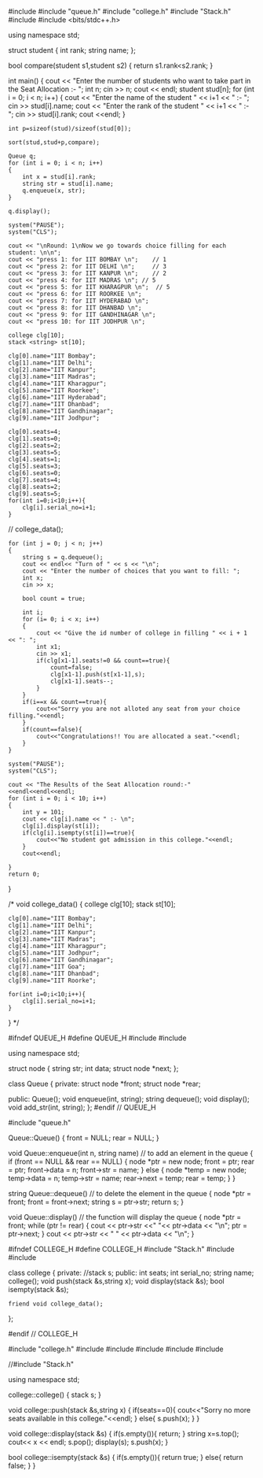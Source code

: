 #include <iostream>
#include "queue.h"
#include "college.h"
#include "Stack.h"
#include <stack>
#include <bits/stdc++.h>

using namespace std;

struct student
{
    int rank;
    string name;
};

bool compare(student s1,student s2)
{
    return s1.rank<s2.rank;
}

int main()
{
    cout << "Enter the number of students who want to take part in the Seat Allocation :- ";
    int n;
    cin >> n;
    cout << endl;
    student stud[n];
    for (int i = 0; i < n; i++)
    {
        cout << "Enter the name of the student " << i+1 << " :- ";
        cin >> stud[i].name;
        cout << "Enter the rank of the student " << i+1 << " :- ";
        cin >> stud[i].rank;
        cout <<endl;
    }

    int p=sizeof(stud)/sizeof(stud[0]);

    sort(stud,stud+p,compare);

    Queue q;
    for (int i = 0; i < n; i++)
    {
        int x = stud[i].rank;
        string str = stud[i].name;
        q.enqueue(x, str);
    }

    q.display();

    system("PAUSE");
    system("CLS");

    cout << "\nRound: 1\nNow we go towards choice filling for each student: \n\n";
    cout << "press 1: for IIT BOMBAY \n";    // 1
    cout << "press 2: for IIT DELHI \n";     // 3
    cout << "press 3: for IIT KANPUR \n";    // 2
    cout << "press 4: for IIT MADRAS \n"; // 5
    cout << "press 5: for IIT KHARAGPUR \n";  // 5
    cout << "press 6: for IIT ROORKEE \n";
    cout << "press 7: for IIT HYDERABAD \n";
    cout << "press 8: for IIT DHANBAD \n";
    cout << "press 9: for IIT GANDHINAGAR \n";
    cout << "press 10: for IIT JODHPUR \n";

    college clg[10];
    stack <string> st[10];

    clg[0].name="IIT Bombay";
    clg[1].name="IIT Delhi";
    clg[2].name="IIT Kanpur";
    clg[3].name="IIT Madras";
    clg[4].name="IIT Kharagpur";
    clg[5].name="IIT Roorkee";
    clg[6].name="IIT Hyderabad";
    clg[7].name="IIT Dhanbad";
    clg[8].name="IIT Gandhinagar";
    clg[9].name="IIT Jodhpur";

    clg[0].seats=4;
    clg[1].seats=0;
    clg[2].seats=2;
    clg[3].seats=5;
    clg[4].seats=1;
    clg[5].seats=3;
    clg[6].seats=0;
    clg[7].seats=4;
    clg[8].seats=2;
    clg[9].seats=5;
    for(int i=0;i<10;i++){
        clg[i].serial_no=i+1;
    }

//    college_data();

    for (int j = 0; j < n; j++)
    {
        string s = q.dequeue();
        cout << endl<< "Turn of " << s << "\n";
        cout << "Enter the number of choices that you want to fill: ";
        int x;
        cin >> x;

        bool count = true;

        int i;
        for (i= 0; i < x; i++)
        {
            cout << "Give the id number of college in filling " << i + 1 << ": ";
            int x1;
            cin >> x1;
            if(clg[x1-1].seats!=0 && count==true){
                count=false;
                clg[x1-1].push(st[x1-1],s);
                clg[x1-1].seats--;
            }
        }
        if(i==x && count==true){
            cout<<"Sorry you are not alloted any seat from your choice filling."<<endl;
        }
        if(count==false){
            cout<<"Congratulations!! You are allocated a seat."<<endl;
        }
    }

    system("PAUSE");
    system("CLS");

    cout << "The Results of the Seat Allocation round:-"<<endl<<endl<<endl;
    for (int i = 0; i < 10; i++)
    {
        int y = 101;
        cout << clg[i].name << " :- \n";
        clg[i].display(st[i]);
        if(clg[i].isempty(st[i])==true){
            cout<<"No student got admission in this college."<<endl;
        }
        cout<<endl;

    }
    return 0;
}

/*
void college_data()
{
    college clg[10];
    stack <string> st[10];

    clg[0].name="IIT Bombay";
    clg[1].name="IIT Delhi";
    clg[2].name="IIT Kanpur";
    clg[3].name="IIT Madras";
    clg[4].name="IIT Kharagpur";
    clg[5].name="IIT Jodhpur";
    clg[6].name="IIT Gandhinagar";
    clg[7].name="IIT Goa";
    clg[8].name="IIT Dhanbad";
    clg[9].name="IIT Roorke";

    for(int i=0;i<10;i++){
        clg[i].serial_no=i+1;
    }
}
*/

                           
                           
#ifndef QUEUE_H
#define QUEUE_H
#include <string>
#include <iostream>

using namespace std;

struct node
{
    string str;
    int data;
    struct node *next;
};

class Queue
{
private:
    struct node *front;
    struct node *rear;

public:
    Queue();
    void enqueue(int, string);
    string dequeue();
    void display();
    void add_str(int, string);
};
#endif // QUEUE_H

    
    
#include "queue.h"

Queue::Queue()
{
    front = NULL;
    rear = NULL;
}

void Queue::enqueue(int n, string name) // to add an element in the queue
{
    if (front == NULL && rear == NULL)
    {
        node *ptr = new node;
        front = ptr;
        rear = ptr;
        front->data = n;
        front->str = name;
    }
    else
    {
        node *temp = new node;
        temp->data = n;
        temp->str = name;
        rear->next = temp;
        rear = temp;
    }
}

string Queue::dequeue() // to delete the element in the queue
{
    node *ptr = front;
    front = front->next;
    string s = ptr->str;
    return s;
}

void Queue::display() // the function will display the queue
{
    node *ptr = front;
    while (ptr != rear)
    {
        cout << ptr->str <<" "<< ptr->data << "\n";
        ptr = ptr->next;
    }
    cout << ptr->str << " " << ptr->data << "\n";
}

    
    
    
#ifndef COLLEGE_H
#define COLLEGE_H
#include "Stack.h"
#include <stack>
#include <string>

class college
{
private:
    //stack <string> s;
public:
    int seats;
    int serial_no;
    string name;
    college();
    void push(stack <string> &s,string x);
    void display(stack <string> &s);
    bool isempty(stack <string> &s);

    friend void college_data();
};

#endif // COLLEGE_H

    
    
    
    
#include "college.h"
#include <iostream>
#include<iterator>
#include<string>
#include<stack>
#include<algorithm>

//#include "Stack.h"

using namespace std;

college::college()
{
    stack <string> s;
}

void college::push(stack <string> &s,string x)
{
    if(seats==0){
        cout<<"Sorry no more seats available in this college."<<endl;
    }
    else{
        s.push(x);
    }
}

void college::display(stack <string> &s)
{
    if(s.empty()){
        return;
    }
    string x=s.top();
    cout<< x << endl;
    s.pop();
    display(s);
    s.push(x);
}

bool college::isempty(stack <string> &s)
{
    if(s.empty()){
        return true;
    }
    else{
        return false;
    }
}

    
